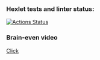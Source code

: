 ### Hexlet tests and linter status:
[![Actions Status](https://github.com/valeriybagrov/frontend-project-44/actions/workflows/hexlet-check.yml/badge.svg)](https://github.com/valeriybagrov/frontend-project-44/actions)

### Brain-even video 
[Click](https://asciinema.org/a/PSnlZIPkhpU8aAeZsalgflRR1)